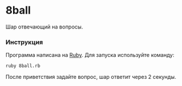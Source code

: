 # 8ball

Шар отвечающий на вопросы.

### Инструкция

Программа написана на [Ruby](https://ru.wikipedia.org/wiki/Ruby). Для запуска используйте команду:
```
ruby 8ball.rb
```
После приветствия задайте вопрос, шар ответит через 2 секунды.
